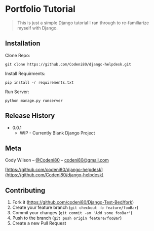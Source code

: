 # Portfolio Tutorial
> This is just a simple Django tutorial I ran through to re-familiarize myself with Django.


## Installation

Clone Repo:
```
git clone https://github.com/Codeni80/django-helpdesk.git
```

Install Requirments:
```
pip install -r requirements.txt
```

Run Server:
```
python manage.py runserver
```

## Release History

* 0.0.1
    * WIP - Currently Blank Django Project

## Meta

Cody Wilson – [@Codeni80](https://twitter.com/codeni80) – codeni80@gmail.com

[https://github.com/codeni80/django-helpdesk](https://github.com/Codeni80/django-helpdesk)

## Contributing

1. Fork it (<https://github.com/codeni80/Django-Test-Bed/fork>)
2. Create your feature branch (`git checkout -b feature/fooBar`)
3. Commit your changes (`git commit -am 'Add some fooBar'`)
4. Push to the branch (`git push origin feature/fooBar`)
5. Create a new Pull Request

